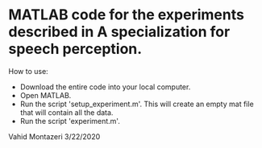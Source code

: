 # MATLAB code for the experiments described in A specialization for speech perception.

How to use:
 - Download the entire code into your local computer. 
 - Open MATLAB.
 - Run the script 'setup_experiment.m'. This will create an empty mat file that will contain all the data. 
 - Run the script 'experiment.m'.

Vahid Montazeri
3/22/2020
